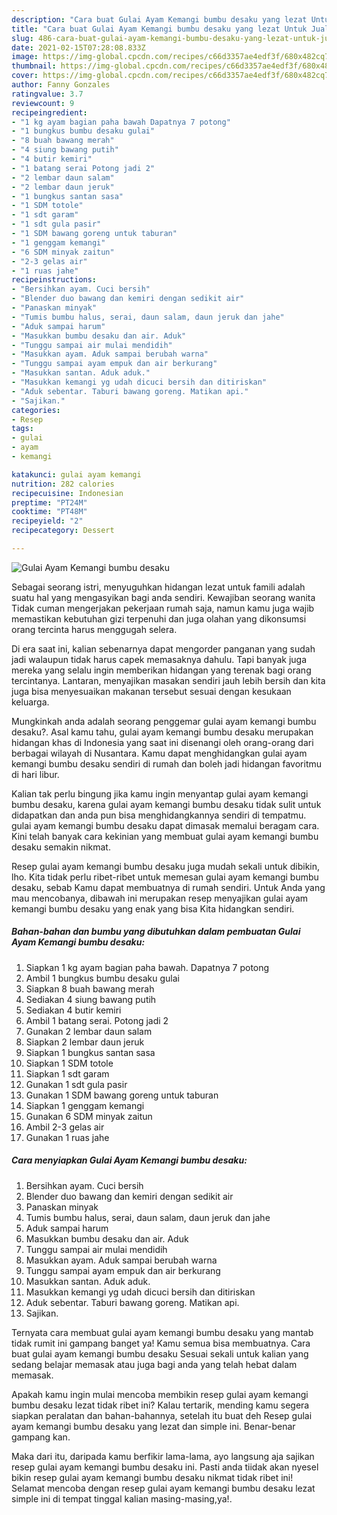 ```yaml
---
description: "Cara buat Gulai Ayam Kemangi bumbu desaku yang lezat Untuk Jualan"
title: "Cara buat Gulai Ayam Kemangi bumbu desaku yang lezat Untuk Jualan"
slug: 486-cara-buat-gulai-ayam-kemangi-bumbu-desaku-yang-lezat-untuk-jualan
date: 2021-02-15T07:28:08.833Z
image: https://img-global.cpcdn.com/recipes/c66d3357ae4edf3f/680x482cq70/gulai-ayam-kemangi-bumbu-desaku-foto-resep-utama.jpg
thumbnail: https://img-global.cpcdn.com/recipes/c66d3357ae4edf3f/680x482cq70/gulai-ayam-kemangi-bumbu-desaku-foto-resep-utama.jpg
cover: https://img-global.cpcdn.com/recipes/c66d3357ae4edf3f/680x482cq70/gulai-ayam-kemangi-bumbu-desaku-foto-resep-utama.jpg
author: Fanny Gonzales
ratingvalue: 3.7
reviewcount: 9
recipeingredient:
- "1 kg ayam bagian paha bawah Dapatnya 7 potong"
- "1 bungkus bumbu desaku gulai"
- "8 buah bawang merah"
- "4 siung bawang putih"
- "4 butir kemiri"
- "1 batang serai Potong jadi 2"
- "2 lembar daun salam"
- "2 lembar daun jeruk"
- "1 bungkus santan sasa"
- "1 SDM totole"
- "1 sdt garam"
- "1 sdt gula pasir"
- "1 SDM bawang goreng untuk taburan"
- "1 genggam kemangi"
- "6 SDM minyak zaitun"
- "2-3 gelas air"
- "1 ruas jahe"
recipeinstructions:
- "Bersihkan ayam. Cuci bersih"
- "Blender duo bawang dan kemiri dengan sedikit air"
- "Panaskan minyak"
- "Tumis bumbu halus, serai, daun salam, daun jeruk dan jahe"
- "Aduk sampai harum"
- "Masukkan bumbu desaku dan air. Aduk"
- "Tunggu sampai air mulai mendidih"
- "Masukkan ayam. Aduk sampai berubah warna"
- "Tunggu sampai ayam empuk dan air berkurang"
- "Masukkan santan. Aduk aduk."
- "Masukkan kemangi yg udah dicuci bersih dan ditiriskan"
- "Aduk sebentar. Taburi bawang goreng. Matikan api."
- "Sajikan."
categories:
- Resep
tags:
- gulai
- ayam
- kemangi

katakunci: gulai ayam kemangi 
nutrition: 282 calories
recipecuisine: Indonesian
preptime: "PT24M"
cooktime: "PT48M"
recipeyield: "2"
recipecategory: Dessert

---
```



![Gulai Ayam Kemangi bumbu desaku](https://img-global.cpcdn.com/recipes/c66d3357ae4edf3f/680x482cq70/gulai-ayam-kemangi-bumbu-desaku-foto-resep-utama.jpg)

Sebagai seorang istri, menyuguhkan hidangan lezat untuk famili adalah suatu hal yang mengasyikan bagi anda sendiri. Kewajiban seorang  wanita Tidak cuman mengerjakan pekerjaan rumah saja, namun kamu juga wajib memastikan kebutuhan gizi terpenuhi dan juga olahan yang dikonsumsi orang tercinta harus menggugah selera.

Di era  saat ini, kalian sebenarnya dapat mengorder panganan yang sudah jadi walaupun tidak harus capek memasaknya dahulu. Tapi banyak juga mereka yang selalu ingin memberikan hidangan yang terenak bagi orang tercintanya. Lantaran, menyajikan masakan sendiri jauh lebih bersih dan kita juga bisa menyesuaikan makanan tersebut sesuai dengan kesukaan keluarga. 



Mungkinkah anda adalah seorang penggemar gulai ayam kemangi bumbu desaku?. Asal kamu tahu, gulai ayam kemangi bumbu desaku merupakan hidangan khas di Indonesia yang saat ini disenangi oleh orang-orang dari berbagai wilayah di Nusantara. Kamu dapat menghidangkan gulai ayam kemangi bumbu desaku sendiri di rumah dan boleh jadi hidangan favoritmu di hari libur.

Kalian tak perlu bingung jika kamu ingin menyantap gulai ayam kemangi bumbu desaku, karena gulai ayam kemangi bumbu desaku tidak sulit untuk didapatkan dan anda pun bisa menghidangkannya sendiri di tempatmu. gulai ayam kemangi bumbu desaku dapat dimasak memalui beragam cara. Kini telah banyak cara kekinian yang membuat gulai ayam kemangi bumbu desaku semakin nikmat.

Resep gulai ayam kemangi bumbu desaku juga mudah sekali untuk dibikin, lho. Kita tidak perlu ribet-ribet untuk memesan gulai ayam kemangi bumbu desaku, sebab Kamu dapat membuatnya di rumah sendiri. Untuk Anda yang mau mencobanya, dibawah ini merupakan resep menyajikan gulai ayam kemangi bumbu desaku yang enak yang bisa Kita hidangkan sendiri.

<!--inarticleads1-->

##### Bahan-bahan dan bumbu yang dibutuhkan dalam pembuatan Gulai Ayam Kemangi bumbu desaku:

1. Siapkan 1 kg ayam bagian paha bawah. Dapatnya 7 potong
1. Ambil 1 bungkus bumbu desaku gulai
1. Siapkan 8 buah bawang merah
1. Sediakan 4 siung bawang putih
1. Sediakan 4 butir kemiri
1. Ambil 1 batang serai. Potong jadi 2
1. Gunakan 2 lembar daun salam
1. Siapkan 2 lembar daun jeruk
1. Siapkan 1 bungkus santan sasa
1. Siapkan 1 SDM totole
1. Siapkan 1 sdt garam
1. Gunakan 1 sdt gula pasir
1. Gunakan 1 SDM bawang goreng untuk taburan
1. Siapkan 1 genggam kemangi
1. Gunakan 6 SDM minyak zaitun
1. Ambil 2-3 gelas air
1. Gunakan 1 ruas jahe




<!--inarticleads2-->

##### Cara menyiapkan Gulai Ayam Kemangi bumbu desaku:

1. Bersihkan ayam. Cuci bersih
1. Blender duo bawang dan kemiri dengan sedikit air
1. Panaskan minyak
1. Tumis bumbu halus, serai, daun salam, daun jeruk dan jahe
1. Aduk sampai harum
1. Masukkan bumbu desaku dan air. Aduk
1. Tunggu sampai air mulai mendidih
1. Masukkan ayam. Aduk sampai berubah warna
1. Tunggu sampai ayam empuk dan air berkurang
1. Masukkan santan. Aduk aduk.
1. Masukkan kemangi yg udah dicuci bersih dan ditiriskan
1. Aduk sebentar. Taburi bawang goreng. Matikan api.
1. Sajikan.




Ternyata cara membuat gulai ayam kemangi bumbu desaku yang mantab tidak rumit ini gampang banget ya! Kamu semua bisa membuatnya. Cara buat gulai ayam kemangi bumbu desaku Sesuai sekali untuk kalian yang sedang belajar memasak atau juga bagi anda yang telah hebat dalam memasak.

Apakah kamu ingin mulai mencoba membikin resep gulai ayam kemangi bumbu desaku lezat tidak ribet ini? Kalau tertarik, mending kamu segera siapkan peralatan dan bahan-bahannya, setelah itu buat deh Resep gulai ayam kemangi bumbu desaku yang lezat dan simple ini. Benar-benar gampang kan. 

Maka dari itu, daripada kamu berfikir lama-lama, ayo langsung aja sajikan resep gulai ayam kemangi bumbu desaku ini. Pasti anda tiidak akan nyesel bikin resep gulai ayam kemangi bumbu desaku nikmat tidak ribet ini! Selamat mencoba dengan resep gulai ayam kemangi bumbu desaku lezat simple ini di tempat tinggal kalian masing-masing,ya!.

